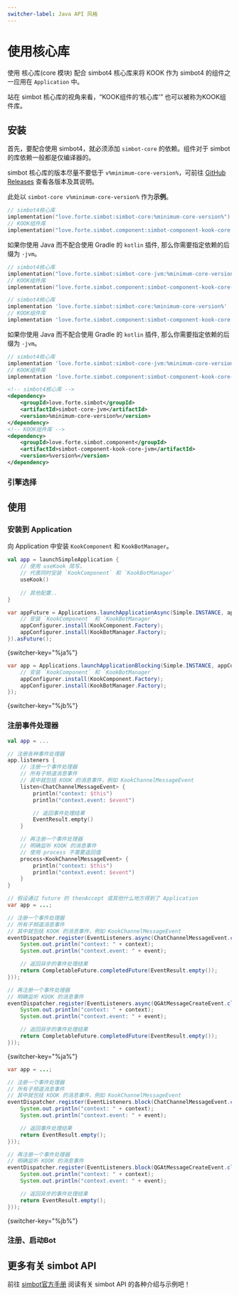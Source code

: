 ```yaml
---
switcher-label: Java API 风格
---
```


# 使用核心库


<tldr>
<p>使用 <control>核心库(core 模块)</control> 配合 simbot4 核心库来将 KOOK 作为 simbot4 的组件之一应用在 <code>Application</code> 中。</p>
</tldr>

<note>
站在 simbot 核心库的视角来看，“KOOK组件的‘核心库’” 也可以被称为KOOK组件库。
</note>

## 安装

首先，要配合使用 simbot4，就必须添加 `simbot-core` 的依赖。组件对于 simbot 的库依赖一般都是仅编译器的。

<tip>

simbot 核心库的版本尽量不要低于 `v%minimum-core-version%`，可前往
[GitHub Releases](https://github.com/simple-robot/simpler-robot/releases)
查看各版本及其说明。

此处以 `simbot-core v%minimum-core-version%` 作为**示例**。

</tip>


<tabs group="build">
<tab title="Gradle(Kotlin DSL)" group-key="kts">

```Kotlin
// simbot4核心库
implementation("love.forte.simbot:simbot-core:%minimum-core-version%")
// KOOK组件库
implementation("love.forte.simbot.component:simbot-component-kook-core:%version%")
```

<tip>

如果你使用 Java 而不配合使用 Gradle 的 `kotlin` 插件,
那么你需要指定依赖的后缀为 `-jvm`。

```Kotlin
// simbot4核心库
implementation("love.forte.simbot:simbot-core-jvm:%minimum-core-version%")
// KOOK组件库
implementation("love.forte.simbot.component:simbot-component-kook-core-jvm:%version%")
```

</tip>

</tab>
<tab title="Gradle(Groovy)" group-key="groovy">

```Groovy
// simbot4核心库
implementation 'love.forte.simbot:simbot-core:%minimum-core-version%'
// KOOK组件库
implementation 'love.forte.simbot.component:simbot-component-kook-core:%version%'
```

<tip>

如果你使用 Java 而不配合使用 Gradle 的 `kotlin` 插件,
那么你需要指定依赖的后缀为 `-jvm`。

```Groovy
// simbot4核心库
implementation 'love.forte.simbot:simbot-core-jvm:%minimum-core-version%'
// KOOK组件库
implementation 'love.forte.simbot.component:simbot-component-kook-core-jvm:%version%'
```

</tip>

</tab>
<tab title="Maven" group-key="maven">

```xml
<!-- simbot4核心库 -->
<dependency>
    <groupId>love.forte.simbot</groupId>
    <artifactId>simbot-core-jvm</artifactId>
    <version>%minimum-core-version%</version>
</dependency>
<!-- KOOK组件库 -->
<dependency>
    <groupId>love.forte.simbot.component</groupId>
    <artifactId>simbot-component-kook-core-jvm</artifactId>
    <version>%version%</version>
</dependency>
```

</tab>
</tabs>

### 引擎选择

<include from="snippets.md" element-id="engine-choose" />


## 使用
### 安装到 Application

向 Application 中安装 `KookComponent` 和 `KookBotManager`。

<tabs group="Code">
<tab title="Kotlin" group-key="Kotlin">

```kotlin
val app = launchSimpleApplication {
    // 使用 useKook 简写，
    // 代表同时安装 `KookComponent` 和 `KookBotManager`
    useKook()
    
    // 其他配置..
}
```

</tab>
<tab title="Java" group-key="Java">


```java
var appFuture = Applications.launchApplicationAsync(Simple.INSTANCE, appConfigurer -> {
    // 安装 `KookComponent` 和 `KookBotManager`
    appConfigurer.install(KookComponent.Factory);
    appConfigurer.install(KookBotManager.Factory);
}).asFuture();
```
{switcher-key="%ja%"}

```java
var app = Applications.launchApplicationBlocking(Simple.INSTANCE, appConfigurer -> {
    // 安装 `KookComponent` 和 `KookBotManager`
    appConfigurer.install(KookComponent.Factory);
    appConfigurer.install(KookBotManager.Factory);
});
```
{switcher-key="%jb%"}

</tab>
</tabs>


### 注册事件处理器

<tabs group="Code">
<tab title="Kotlin" group-key="Kotlin">

```kotlin
val app = ...

// 注册各种事件处理器
app.listeners {
    // 注册一个事件处理器
    // 所有子频道消息事件
    // 其中就包括 KOOK 的消息事件，例如 KookChannelMessageEvent
    listen<ChatChannelMessageEvent> {
        println("context: $this")
        println("context.event: $event")

        // 返回事件处理结果
        EventResult.empty()
    }

    // 再注册一个事件处理器
    // 明确监听 KOOK 的消息事件
    // 使用 process 不需要返回值
    process<KookChannelMessageEvent> {
        println("context: $this")
        println("context.event: $event")
    }
}
```

</tab>
<tab title="Java" group-key="Java">


```java
// 假设通过 future 的 thenAccept 或其他什么地方得到了 Application
var app = ...;

// 注册一个事件处理器
// 所有子频道消息事件
// 其中就包括 KOOK 的消息事件，例如 KookChannelMessageEvent
eventDispatcher.register(EventListeners.async(ChatChannelMessageEvent.class, (context, event) -> {
    System.out.println("context: " + context);
    System.out.println("context.event: " + event);

    // 返回异步的事件处理结果
    return CompletableFuture.completedFuture(EventResult.empty());
}));

// 再注册一个事件处理器
// 明确监听 KOOK 的消息事件
eventDispatcher.register(EventListeners.async(QGAtMessageCreateEvent.class, (context, event) -> {
    System.out.println("context: " + context);
    System.out.println("context.event: " + event);

    // 返回异步的事件处理结果
    return CompletableFuture.completedFuture(EventResult.empty());
}));
```
{switcher-key="%ja%"}

```java
var app = ...;

// 注册一个事件处理器
// 所有子频道消息事件
// 其中就包括 KOOK 的消息事件，例如 KookChannelMessageEvent
eventDispatcher.register(EventListeners.block(ChatChannelMessageEvent.class, (context, event) -> {
    System.out.println("context: " + context);
    System.out.println("context.event: " + event);

    // 返回事件处理结果
    return EventResult.empty();
}));

// 再注册一个事件处理器
// 明确监听 KOOK 的消息事件
eventDispatcher.register(EventListeners.block(QGAtMessageCreateEvent.class, (context, event) -> {
    System.out.println("context: " + context);
    System.out.println("context.event: " + event);

    // 返回异步的事件处理结果
    return EventResult.empty();
}));
```
{switcher-key="%jb%"}

</tab>
</tabs>

### 注册、启动Bot


## 更多有关 simbot API

前往 [simbot官方手册](https://simbot.forte.love/) 阅读有关 simbot API 的各种介绍与示例吧！
